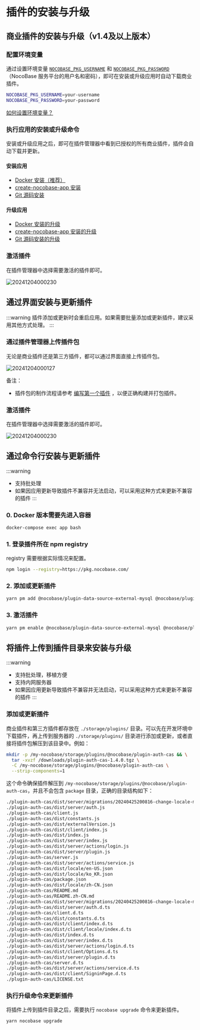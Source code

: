 # 插件的安装与升级

## 商业插件的安装与升级（v1.4及以上版本）

### 配置环境变量

通过设置环境变量 [`NOCOBASE_PKG_USERNAME`](/welcome/getting-started/env#nocobase_pkg_username) 和 [`NOCOBASE_PKG_PASSWORD`](/welcome/getting-started/env#nocobase_pkg_password)（NocoBase 服务平台的用户名和密码），即可在安装或升级应用时自动下载商业插件。

```bash
NOCOBASE_PKG_USERNAME=your-username
NOCOBASE_PKG_PASSWORD=your-password
```

[如何设置环境变量？](/welcome/getting-started/env)

### 执行应用的安装或升级命令

安装或升级应用之后，即可在插件管理器中看到已授权的所有商业插件，插件会自动下载并更新。

#### 安装应用

- [Docker 安装（推荐）](./installation/docker-compose.md)
- [create-nocobase-app 安装](./installation/create-nocobase-app.md)
- [Git 源码安装](./installation/git-clone.md)

#### 升级应用

- [Docker 安装的升级](./upgrading/docker-compose.md)
- [create-nocobase-app 安装的升级](./upgrading/create-nocobase-app.md)
- [Git 源码安装的升级](./upgrading/git-clone.md)

### 激活插件

在插件管理器中选择需要激活的插件即可。

![20241204000230](https://static-docs.nocobase.com/20241204000230.png)

## 通过界面安装与更新插件

:::warning
插件添加或更新时会重启应用。如果需要批量添加或更新插件，建议采用其他方式处理。
:::

### 通过插件管理器上传插件包

无论是商业插件还是第三方插件，都可以通过界面直接上传插件包。

![20241204000127](https://static-docs.nocobase.com/20241204000127.png)

备注：

- 插件包的制作流程请参考 [编写第一个插件](/development/your-fisrt-plugin) ，以便正确构建并打包插件。

### 激活插件

在插件管理器中选择需要激活的插件即可。

![20241204000230](https://static-docs.nocobase.com/20241204000230.png)

## 通过命令行安装与更新插件

:::warning
- 支持批处理
- 如果因应用更新导致插件不兼容并无法启动，可以采用这种方式来更新不兼容的插件
:::

### 0. Docker 版本需要先进入容器

```bash
docker-compose exec app bash
```

### 1. 登录插件所在 npm registry

registry 需要根据实际情况来配置。

```bash
npm login --registry=https://pkg.nocobase.com/
```

### 2. 添加或更新插件

```bash
yarn pm add @nocobase/plugin-data-source-external-mysql @nocobase/plugin-embed --registry=https://pkg.nocobase.com/
```

### 3. 激活插件

```bash
yarn pm enable @nocobase/plugin-data-source-external-mysql @nocobase/plugin-embed
```

## 将插件上传到插件目录来安装与升级

:::warning
- 支持批处理，移植方便
- 支持内网服务器
- 如果因应用更新导致插件不兼容并无法启动，可以采用这种方式来更新不兼容的插件
:::

### 添加或更新插件

商业插件和第三方插件都存放在 `./storage/plugins/` 目录。可以先在开发环境中下载插件，再上传到服务器的 `./storage/plugins/` 目录进行添加或更新，或者直接将插件包解压到该目录中。例如：

```bash
mkdir -p /my-nocobase/storage/plugins/@nocobase/plugin-auth-cas && \
  tar -xvzf /downloads/plugin-auth-cas-1.4.0.tgz \
  -C /my-nocobase/storage/plugins/@nocobase/plugin-auth-cas \
  --strip-components=1
```

这个命令确保插件解压到 `/my-nocobase/storage/plugins/@nocobase/plugin-auth-cas`，并且不会包含 `package` 目录，正确的目录结构如下：

```bash
./plugin-auth-cas/dist/server/migrations/20240425200816-change-locale-module.js
./plugin-auth-cas/dist/server/auth.js
./plugin-auth-cas/client.js
./plugin-auth-cas/dist/constants.js
./plugin-auth-cas/dist/externalVersion.js
./plugin-auth-cas/dist/client/index.js
./plugin-auth-cas/dist/index.js
./plugin-auth-cas/dist/server/index.js
./plugin-auth-cas/dist/server/actions/login.js
./plugin-auth-cas/dist/server/plugin.js
./plugin-auth-cas/server.js
./plugin-auth-cas/dist/server/actions/service.js
./plugin-auth-cas/dist/locale/en-US.json
./plugin-auth-cas/dist/locale/ko_KR.json
./plugin-auth-cas/package.json
./plugin-auth-cas/dist/locale/zh-CN.json
./plugin-auth-cas/README.md
./plugin-auth-cas/README.zh-CN.md
./plugin-auth-cas/dist/server/migrations/20240425200816-change-locale-module.d.ts
./plugin-auth-cas/dist/server/auth.d.ts
./plugin-auth-cas/client.d.ts
./plugin-auth-cas/dist/constants.d.ts
./plugin-auth-cas/dist/client/index.d.ts
./plugin-auth-cas/dist/client/locale/index.d.ts
./plugin-auth-cas/dist/index.d.ts
./plugin-auth-cas/dist/server/index.d.ts
./plugin-auth-cas/dist/server/actions/login.d.ts
./plugin-auth-cas/dist/client/Options.d.ts
./plugin-auth-cas/dist/server/plugin.d.ts
./plugin-auth-cas/server.d.ts
./plugin-auth-cas/dist/server/actions/service.d.ts
./plugin-auth-cas/dist/client/SigninPage.d.ts
./plugin-auth-cas/LICENSE.txt
```

### 执行升级命令来更新插件

将插件上传到插件目录之后，需要执行 `nocobase upgrade` 命令来更新插件。

```bash
yarn nocobase upgrade
```
